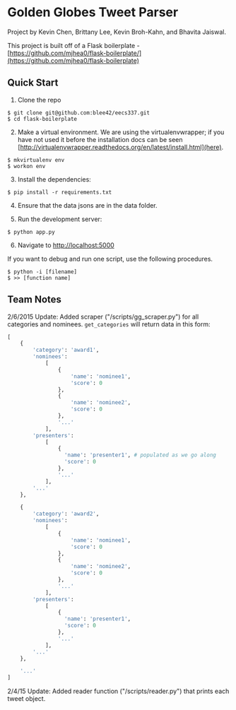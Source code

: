 # Golden Globes Tweet Parser

Project by Kevin Chen, Brittany Lee, Kevin Broh-Kahn, and Bhavita Jaiswal.

This project is built off of a Flask boilerplate - [https://github.com/mjhea0/flask-boilerplate/](https://github.com/mjhea0/flask-boilerplate)

## Quick Start
1. Clone the repo
  ```
  $ git clone git@github.com:blee42/eecs337.git
  $ cd flask-boilerplate
  ```

2. Make a virtual environment.  We are using the virtualenvwrapper; if you have not used it before the installation docs can be seen [http://virtualenvwrapper.readthedocs.org/en/latest/install.html](here).
  ```
  $ mkvirtualenv env
  $ workon env
  ```

3. Install the dependencies:
  ```
  $ pip install -r requirements.txt
  ```

4. Ensure that the data jsons are in the data folder.

5. Run the development server:
  ```
  $ python app.py
  ```

6. Navigate to [http://localhost:5000](http://localhost:5000)


If you want to debug and run one script, use the following procedures.
  ```
  $ python -i [filename]
  $ >> [function name]
  ```

## Team Notes
2/6/2015 Update:
Added scraper ("/scripts/gg_scraper.py") for all categories and nominees. `get_categories` will return data in this form:

```python
[
    {
        'category': 'award1',
        'nominees': 
            [
                {
                    'name': 'nominee1',
                    'score': 0
                },
                {
                    'name': 'nominee2',
                    'score': 0
                },
                '...'
            ],
        'presenters':
            [
                {
                  'name': 'presenter1', # populated as we go along
                  'score': 0
                },
                '...'
            ],
        '...'
    },

    {
        'category': 'award2',
        'nominees': 
            [
                {
                    'name': 'nominee1',
                    'score': 0
                },
                {
                    'name': 'nominee2',
                    'score': 0
                },
                '...'
            ],
        'presenters':
            [
                {
                  'name': 'presenter1',
                  'score': 0
                },
                '...'
            ],
        '...'
    },

    '...'
]
```

2/4/15 Update:
Added reader function ("/scripts/reader.py") that prints each tweet object.